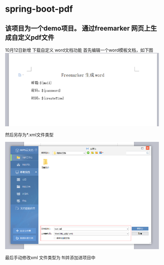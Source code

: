 # spring-boot-pdf
该项目为一个demo项目。
通过freemarker 网页上生成自定义pdf文件
---------------------------------------
10月12日新增 下载自定义 word文档功能
首先编辑一个word模板文档，如下图
![图片说明1](https://github.com/Corazono/spring-boot-pdf/blob/master/1.png)

然后另存为*.xml文件类型 


![图片说明2](https://github.com/Corazono/spring-boot-pdf/blob/master/2.png)

最后手动修改xml 文件类型为 ftl并添加进项目中


